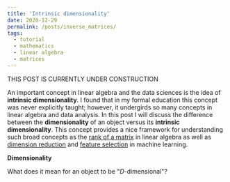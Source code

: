```yaml
---
title: 'Intrinsic dimensionality'
date: 2020-12-29
permalink: /posts/inverse_matrices/
tags:
  - tutorial
  - mathematics
  - linear algebra
  - matrices
---
```


THIS POST IS CURRENTLY UNDER CONSTRUCTION

An important concept in linear algebra and the data sciences is the idea of **intrinsic dimensionality**.  I found that in my formal education this concept was never explicitly taught; however, it undergirds so many concepts in linear algebra and data analysis. In this post I will discuss the difference between the **dimensionality** of an object versus its **intrinsic dimensionality**.  This concept provides a nice framework for understanding such broad concepts as the [rank of a matrix](https://en.wikipedia.org/wiki/Rank_(linear_algebra)) in linear algebra as well as [dimension reduction](https://en.wikipedia.org/wiki/Nonlinear_dimensionality_reduction) and [feature selection](https://en.wikipedia.org/wiki/Feature_extraction) in machine learning. 

**Dimensionality**

What does it mean for an object to be "$D$-dimensional"? 
